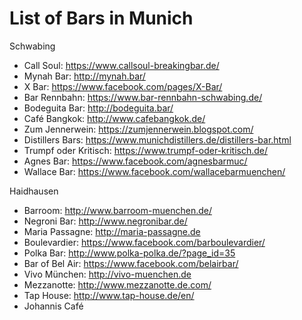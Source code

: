 # List of Bars in Munich

Schwabing
* Call Soul: https://www.callsoul-breakingbar.de/
* Mynah Bar: http://mynah.bar/
* X Bar: https://www.facebook.com/pages/X-Bar/
* Bar Rennbahn: https://www.bar-rennbahn-schwabing.de/
* Bodeguita Bar: http://bodeguita.bar/
* Café Bangkok: http://www.cafebangkok.de/
* Zum Jennerwein: https://zumjennerwein.blogspot.com/
* Distillers Bars: https://www.munichdistillers.de/distillers-bar.html
* Trumpf oder Kritisch: https://www.trumpf-oder-kritisch.de/
* Agnes Bar: https://www.facebook.com/agnesbarmuc/
* Wallace Bar: https://www.facebook.com/wallacebarmuenchen/

Haidhausen

* Barroom: http://www.barroom-muenchen.de/
* Negroni Bar: http://www.negronibar.de/
* Maria Passagne: http://maria-passagne.de
* Boulevardier: https://www.facebook.com/barboulevardier/
* Polka Bar: http://www.polka-polka.de/?page_id=35
* Bar of Bel Air: https://www.facebook.com/belairbar/
* Vivo München: http://vivo-muenchen.de
* Mezzanotte: http://www.mezzanotte.de.com/
* Tap House: http://www.tap-house.de/en/
* Johannis Café
